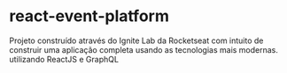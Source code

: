 # react-event-platform
Projeto construído através do Ignite Lab da Rocketseat com intuito de  construir uma aplicação completa usando as tecnologias mais modernas. utilizando ReactJS e GraphQL
